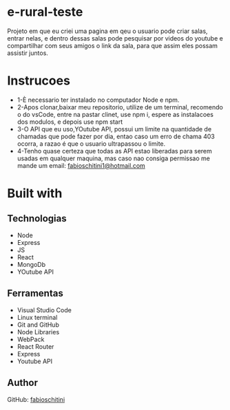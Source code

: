 # e-rural-teste

Projeto em que eu criei uma pagina em qeu o usuario pode criar salas, entrar nelas, e dentro dessas salas pode pesquisar por videos do youtube e compartilhar 
com seus amigos o link da sala, para que assim eles possam assistir juntos.

# Instrucoes
* 1-È necessario ter instalado no computador Node e npm.
* 2-Apos clonar,baixar meu repositorio, utilize de um terminal, recomendo o do vsCode, entre na pastar clinet, use npm i, espere as instalacoes dos modulos,
e depois use npm start
* 3-O API que eu uso,YOutube API, possui um limite na quantidade de chamadas que pode fazer por dia, entao caso um erro de chama 403 ocorra, a razao é que o usuario ultrapassou o limite.
* 4-Tenho quase certeza que todas as API estao liberadas para serem usadas em qualquer maquina, mas caso nao consiga permissao
me mande um email: fabioschitini1@hotmail.com


# Built with

## Technologias

* Node
* Express
* JS
* React
* MongoDb
* YOutube API

## Ferramentas

* Visual Studio Code
* Linux terminal
* Git and GitHub
* Node Libraries
* WebPack
* React Router
* Express
* Youtube API


## Author

GitHub: [fabioschitini](https://github.com/fabioschitini)
